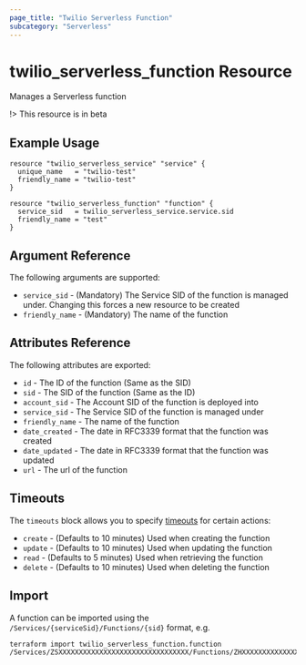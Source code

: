 ```yaml
---
page_title: "Twilio Serverless Function"
subcategory: "Serverless"
---
```


# twilio_serverless_function Resource

Manages a Serverless function

!> This resource is in beta

## Example Usage

```hcl
resource "twilio_serverless_service" "service" {
  unique_name   = "twilio-test"
  friendly_name = "twilio-test"
}

resource "twilio_serverless_function" "function" {
  service_sid   = twilio_serverless_service.service.sid
  friendly_name = "test"
}
```

## Argument Reference

The following arguments are supported:

- `service_sid` - (Mandatory) The Service SID of the function is managed under. Changing this forces a new resource to be created
- `friendly_name` - (Mandatory) The name of the function

## Attributes Reference

The following attributes are exported:

- `id` - The ID of the function (Same as the SID)
- `sid` - The SID of the function (Same as the ID)
- `account_sid` - The Account SID of the function is deployed into
- `service_sid` - The Service SID of the function is managed under
- `friendly_name` - The name of the function
- `date_created` - The date in RFC3339 format that the function was created
- `date_updated` - The date in RFC3339 format that the function was updated
- `url` - The url of the function

## Timeouts

The `timeouts` block allows you to specify [timeouts](https://www.terraform.io/docs/configuration/resources.html#timeouts) for certain actions:

- `create` - (Defaults to 10 minutes) Used when creating the function
- `update` - (Defaults to 10 minutes) Used when updating the function
- `read` - (Defaults to 5 minutes) Used when retrieving the function
- `delete` - (Defaults to 10 minutes) Used when deleting the function

## Import

A function can be imported using the `/Services/{serviceSid}/Functions/{sid}` format, e.g.

```shell
terraform import twilio_serverless_function.function /Services/ZSXXXXXXXXXXXXXXXXXXXXXXXXXXXXXXXX/Functions/ZHXXXXXXXXXXXXXXXXXXXXXXXXXXXXXXXX
```
